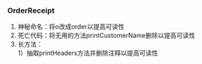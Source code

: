 ### OrderReceipt
1. 神秘命名：将o改成order以提高可读性  
2. 死亡代码：将无用的方法printCustomerName删除以提高可读性
3. 长方法：  
1）抽取printHeaders方法并删除注释以提高可读性
